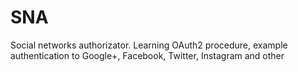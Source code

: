 SNA
===

Social networks authorizator. Learning OAuth2 procedure, example authentication to Google+, Facebook, Twitter, Instagram and other

